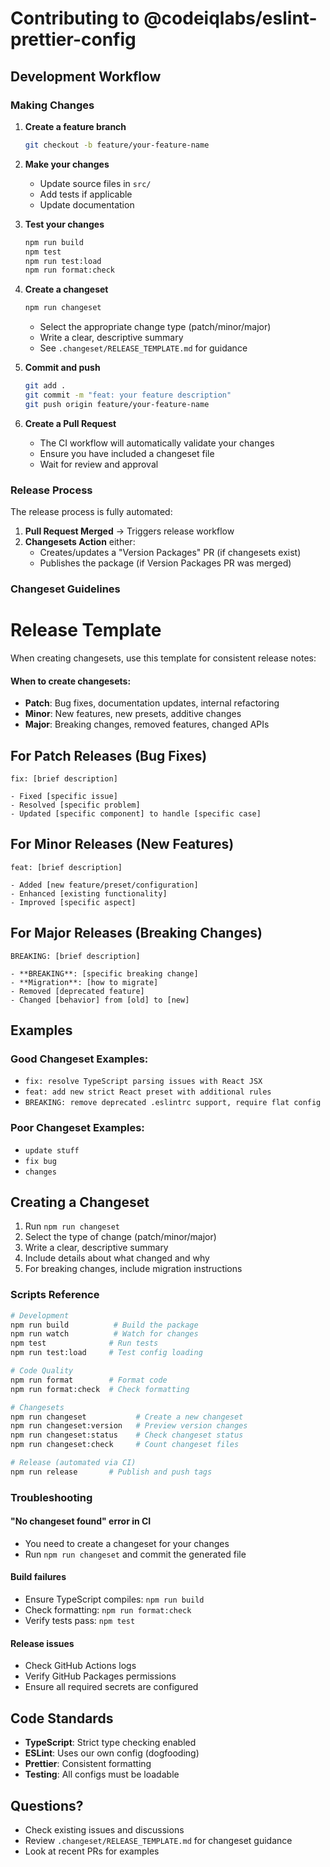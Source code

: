 # Contributing to @codeiqlabs/eslint-prettier-config

## Development Workflow

### Making Changes

1. **Create a feature branch**

   ```bash
   git checkout -b feature/your-feature-name
   ```

2. **Make your changes**
   - Update source files in `src/`
   - Add tests if applicable
   - Update documentation

3. **Test your changes**

   ```bash
   npm run build
   npm test
   npm run test:load
   npm run format:check
   ```

4. **Create a changeset**

   ```bash
   npm run changeset
   ```

   - Select the appropriate change type (patch/minor/major)
   - Write a clear, descriptive summary
   - See `.changeset/RELEASE_TEMPLATE.md` for guidance

5. **Commit and push**

   ```bash
   git add .
   git commit -m "feat: your feature description"
   git push origin feature/your-feature-name
   ```

6. **Create a Pull Request**
   - The CI workflow will automatically validate your changes
   - Ensure you have included a changeset file
   - Wait for review and approval

### Release Process

The release process is fully automated:

1. **Pull Request Merged** → Triggers release workflow
2. **Changesets Action** either:
   - Creates/updates a "Version Packages" PR (if changesets exist)
   - Publishes the package (if Version Packages PR was merged)

### Changeset Guidelines

# Release Template

When creating changesets, use this template for consistent release notes:

#### When to create changesets:

- **Patch**: Bug fixes, documentation updates, internal refactoring
- **Minor**: New features, new presets, additive changes
- **Major**: Breaking changes, removed features, changed APIs

## For Patch Releases (Bug Fixes)

```
fix: [brief description]

- Fixed [specific issue]
- Resolved [specific problem]
- Updated [specific component] to handle [specific case]
```

## For Minor Releases (New Features)

```
feat: [brief description]

- Added [new feature/preset/configuration]
- Enhanced [existing functionality]
- Improved [specific aspect]
```

## For Major Releases (Breaking Changes)

```
BREAKING: [brief description]

- **BREAKING**: [specific breaking change]
- **Migration**: [how to migrate]
- Removed [deprecated feature]
- Changed [behavior] from [old] to [new]
```

## Examples

### Good Changeset Examples:

- `fix: resolve TypeScript parsing issues with React JSX`
- `feat: add new strict React preset with additional rules`
- `BREAKING: remove deprecated .eslintrc support, require flat config`

### Poor Changeset Examples:

- `update stuff`
- `fix bug`
- `changes`

## Creating a Changeset

1. Run `npm run changeset`
2. Select the type of change (patch/minor/major)
3. Write a clear, descriptive summary
4. Include details about what changed and why
5. For breaking changes, include migration instructions

### Scripts Reference

```bash
# Development
npm run build          # Build the package
npm run watch          # Watch for changes
npm test              # Run tests
npm run test:load     # Test config loading

# Code Quality
npm run format        # Format code
npm run format:check  # Check formatting

# Changesets
npm run changeset           # Create a new changeset
npm run changeset:version   # Preview version changes
npm run changeset:status    # Check changeset status
npm run changeset:check     # Count changeset files

# Release (automated via CI)
npm run release       # Publish and push tags
```

### Troubleshooting

#### "No changeset found" error in CI

- You need to create a changeset for your changes
- Run `npm run changeset` and commit the generated file

#### Build failures

- Ensure TypeScript compiles: `npm run build`
- Check formatting: `npm run format:check`
- Verify tests pass: `npm test`

#### Release issues

- Check GitHub Actions logs
- Verify GitHub Packages permissions
- Ensure all required secrets are configured

## Code Standards

- **TypeScript**: Strict type checking enabled
- **ESLint**: Uses our own config (dogfooding)
- **Prettier**: Consistent formatting
- **Testing**: All configs must be loadable

## Questions?

- Check existing issues and discussions
- Review `.changeset/RELEASE_TEMPLATE.md` for changeset guidance
- Look at recent PRs for examples

